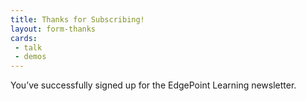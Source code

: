 ```yaml
---
title: Thanks for Subscribing!
layout: form-thanks
cards:
 - talk
 - demos
---
```

You’ve successfully signed up for the EdgePoint Learning newsletter.

